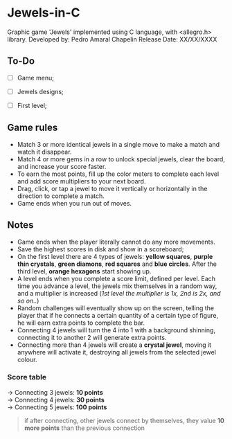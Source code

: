 # Jewels-in-C
Graphic game 'Jewels' implemented using C language, with &lt;allegro.h> library.
Developed by: Pedro Amaral Chapelin
Release Date: XX/XX/XXXX

## To-Do

- [ ] Game menu;
- [ ] Jewels designs;
- [ ] First level;
  
  
## Game rules

- Match 3 or more identical jewels in a single move to make a match and watch it disappear.
- Match 4 or more gems in a row to unlock special jewels, clear the board, and increase your score faster.
- To earn the most points, fill up the color meters to complete each level and add score multipliers to your next board.
- Drag, click, or tap a jewel to move it vertically or horizontally in the direction to complete a match.
- Game ends when you run out of moves.

## Notes

- Game ends when the player literally cannot do any more movements.
- Save the highest scores in disk and show in a scoreboard;
- On the first level there are 4 types of jewels: **yellow squares**, **purple thin crystals**, **green diamons**, **red squares** and **blue circles**. After the third level, **orange hexagons** start showing up.
- A level ends when you complete a score limit, defined per level. Each time you advance a level, the jewels mix themselves in a random way, and a multiplier is increased (*1st level the multiplier is 1x, 2nd is 2x, and so on..*)
- Random challenges will eventually show up on the screen, telling the player that if he connects a certain quantity of a certain type of figure, he will earn extra points to complete the bar.
- Connecting 4 jewels will turn the 4 into 1 with a background shinning, connecting it to another 2 will generate extra points.
- Connecting more than 4 jewels will create a **crystal jewel**, moving it anywhere will activate it, destroying all jewels from the selected jewel colour.

### Score table

-> Connecting 3 jewels: **10 points**  
-> Connecting 4 jewels: **30 points**  
-> Connecting 5 jewels: **100 points**
> if after connecting, other jewels connect by themselves, they value **10 more points** than the previous connection
